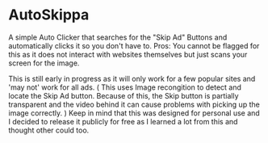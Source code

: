 # AutoSkippa
A simple Auto Clicker that searches for the "Skip Ad" Buttons and automatically clicks it so you don't have to. Pros: You cannot be flagged for this as it does not interact with websites themselves but just scans your screen for the image.


This is still early in progress as it will only work for a few popular sites and 'may not' work for all ads. ( This uses Image recongition to detect and locate the Skip Ad button. Because of this, the Skip button is partially transparent and the video behind it can cause problems with picking up the image correctly. ) Keep in mind that this was designed for personal use and I decided to release it publicly for free as I learned a lot from this and thought other could too. 
